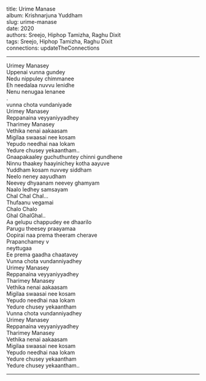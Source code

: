 title: Urime Manase  
album: Krishnarjuna Yuddham  
slug: urime-manase  
date: 2020  
authors: Sreejo, Hiphop Tamizha, Raghu Dixit  
tags: Sreejo, Hiphop Tamizha, Raghu Dixit  
connections: updateTheConnections  

------------

Urimey Manasey  
Uppenai vunna gundey  
Nedu nippuley chimmanee  
Eh needalaa nuvvu lenidhe  
Nenu nenugaa lenanee  
.  
vunna chota vundaniyade  
Urimey Manasey  
Reppanaina veyyaniyyadhey  
Tharimey Manasey  
Vethika nenai aakaasam  
Migilaa swaasai nee kosam  
Yepudo needhai naa lokam  
Yedure chusey yekaantham..  
Gnaapakaaley guchuthuntey chinni gundhene  
Ninnu thaakey haayinichey kotha aayuve  
Yuddham kosam nuvvey siddham  
Neelo neney aayudham  
Neevey dhyaanam neevey ghamyam  
Naalo ledhey samsayam  
Chal Chal Chal...  
Thufaanu vegamai  
Chalo Chalo  
Ghal GhalGhal..  
Aa gelupu chappudey ee dhaarilo  
Parugu theesey praayamaa  
Oopirai naa prema theeram cherave  
Prapanchamey v  
neyttugaa  
Ee prema gaadha chaatavey  
Vunna chota vundanniyadhey  
Urimey Manasey  
Reppanaina veyyaniyyadhey  
Tharimey Manasey  
Vethika nenai aakaasam  
Migilaa swaasai nee kosam  
Yepudo needhai naa lokam  
Yedure chusey yekaantham  
Vunna chota vundanniyadhey  
Urimey Manasey  
Reppanaina veyyaniyyadhey  
Tharimey Manasey  
Vethika nenai aakaasam  
Migilaa swaasai nee kosam  
Yepudo needhai naa lokam  
Yedure chusey yekaantham  
Yedure chusey yekaantham..  


------------
